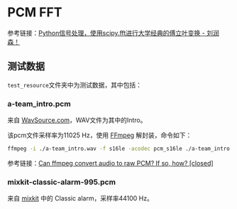# PCM FFT

参考链接：[Python信号处理，使用scipy.fft进行大学经典的傅立叶变换 - 刘润森！](https://blog.csdn.net/weixin_44510615/article/details/117391598)

## 测试数据

`test_resource`文件夹中为测试数据，其中包括：

### a-team_intro.pcm

来自 [WavSource.com](https://www.wavsource.com/tv/a-team.htm)，WAV文件为其中的Intro。

该pcm文件采样率为11025 Hz，使用 [FFmpeg](https://ffmpeg.org/) 解封装，命令如下：

```sh
ffmpeg -i ./a-team_intro.wav -f s16le -acodec pcm_s16le ./a-team_intro.pcm
```

参考链接：[Can ffmpeg convert audio to raw PCM? If so, how? [closed]](https://stackoverflow.com/a/4854627/13833174)

### mixkit-classic-alarm-995.pcm

来自 [mixkit](https://mixkit.co/free-sound-effects/) 中的 Classic alarm，采样率44100 Hz。
